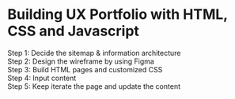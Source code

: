 # Building UX Portfolio with HTML, CSS and Javascript 

Step 1: Decide the sitemap & information architecture  <br>
Step 2: Design the wireframe by using Figma <br>
Step 3: Build HTML pages and customized CSS  <br>
Step 4: Input content  <br>
Step 5: Keep iterate the page and update the content <br> 


